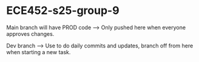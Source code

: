 # ECE452-s25-group-9

Main branch will have PROD code --> Only pushed here when everyone approves changes.

Dev branch --> Use to do daily commits and updates, branch off from here when starting a new task.
